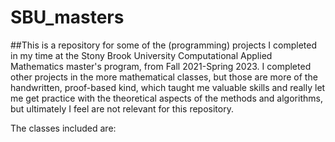 # SBU_masters

##This is a repository for some of the (programming) projects I completed in my time at the Stony Brook University Computational Applied Mathematics master's program, from Fall 2021-Spring 2023. I completed other projects in the more mathematical classes, but those are more of the handwritten, proof-based kind, which taught me valuable skills and really let me get practice with the theoretical aspects of the methods and algorithms, but ultimately I feel are not relevant for this repository.

The classes included are: 
